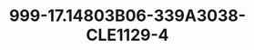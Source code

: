 ---
title: 999-17.14803B06-339A3038-CLE1129-4
image: 999-17.14803B06-339A3038-CLE1129-4.jpg
brand: classic-collection
layout: vestito
---